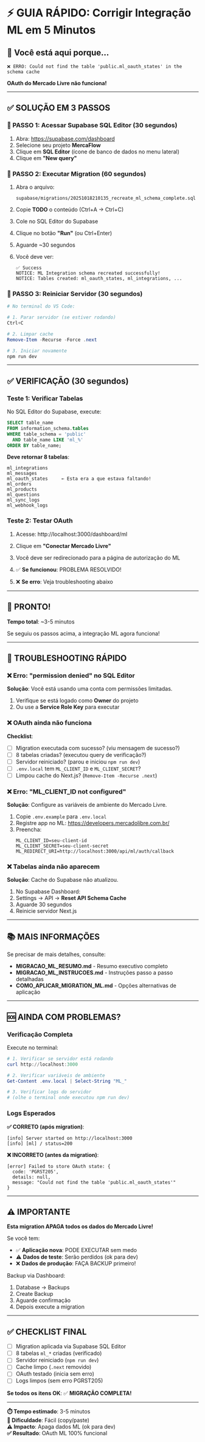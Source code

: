 # ⚡ GUIA RÁPIDO: Corrigir Integração ML em 5 Minutos

## 🎯 Você está aqui porque...

```
❌ ERRO: Could not find the table 'public.ml_oauth_states' in the schema cache
```

**OAuth do Mercado Livre não funciona!**

---

## ✅ SOLUÇÃO EM 3 PASSOS

### 📍 PASSO 1: Acessar Supabase SQL Editor (30 segundos)

1. Abra: https://supabase.com/dashboard
2. Selecione seu projeto **MercaFlow**
3. Clique em **SQL Editor** (ícone de banco de dados no menu lateral)
4. Clique em **"New query"**

### 📍 PASSO 2: Executar Migration (60 segundos)

1. Abra o arquivo:

   ```
   supabase/migrations/20251018210135_recreate_ml_schema_complete.sql
   ```

2. Copie **TODO** o conteúdo (Ctrl+A → Ctrl+C)

3. Cole no SQL Editor do Supabase

4. Clique no botão **"Run"** (ou Ctrl+Enter)

5. Aguarde ~30 segundos

6. Você deve ver:
   ```
   ✅ Success
   NOTICE: ML Integration schema recreated successfully!
   NOTICE: Tables created: ml_oauth_states, ml_integrations, ...
   ```

### 📍 PASSO 3: Reiniciar Servidor (30 segundos)

```powershell
# No terminal do VS Code:

# 1. Parar servidor (se estiver rodando)
Ctrl+C

# 2. Limpar cache
Remove-Item -Recurse -Force .next

# 3. Iniciar novamente
npm run dev
```

---

## ✅ VERIFICAÇÃO (30 segundos)

### Teste 1: Verificar Tabelas

No SQL Editor do Supabase, execute:

```sql
SELECT table_name
FROM information_schema.tables
WHERE table_schema = 'public'
  AND table_name LIKE 'ml_%'
ORDER BY table_name;
```

**Deve retornar 8 tabelas**:

```
ml_integrations
ml_messages
ml_oauth_states     ← Esta era a que estava faltando!
ml_orders
ml_products
ml_questions
ml_sync_logs
ml_webhook_logs
```

### Teste 2: Testar OAuth

1. Acesse: http://localhost:3000/dashboard/ml

2. Clique em **"Conectar Mercado Livre"**

3. Você deve ser redirecionado para a página de autorização do ML

4. ✅ **Se funcionou**: PROBLEMA RESOLVIDO!

5. ❌ **Se erro**: Veja troubleshooting abaixo

---

## 🎉 PRONTO!

**Tempo total**: ~3-5 minutos

Se seguiu os passos acima, a integração ML agora funciona!

---

## 🐛 TROUBLESHOOTING RÁPIDO

### ❌ Erro: "permission denied" no SQL Editor

**Solução**: Você está usando uma conta com permissões limitadas.

1. Verifique se está logado como **Owner** do projeto
2. Ou use a **Service Role Key** para executar

### ❌ OAuth ainda não funciona

**Checklist**:

- [ ] Migration executada com sucesso? (viu mensagem de sucesso?)
- [ ] 8 tabelas criadas? (executou query de verificação?)
- [ ] Servidor reiniciado? (parou e iniciou `npm run dev`)
- [ ] `.env.local` tem `ML_CLIENT_ID` e `ML_CLIENT_SECRET`?
- [ ] Limpou cache do Next.js? (`Remove-Item -Recurse .next`)

### ❌ Erro: "ML_CLIENT_ID not configured"

**Solução**: Configure as variáveis de ambiente do Mercado Livre.

1. Copie `.env.example` para `.env.local`
2. Registre app no ML: https://developers.mercadolibre.com.br/
3. Preencha:
   ```env
   ML_CLIENT_ID=seu-client-id
   ML_CLIENT_SECRET=seu-client-secret
   ML_REDIRECT_URI=http://localhost:3000/api/ml/auth/callback
   ```

### ❌ Tabelas ainda não aparecem

**Solução**: Cache do Supabase não atualizou.

1. No Supabase Dashboard:
2. Settings → API → **Reset API Schema Cache**
3. Aguarde 30 segundos
4. Reinicie servidor Next.js

---

## 📚 MAIS INFORMAÇÕES

Se precisar de mais detalhes, consulte:

- **MIGRACAO_ML_RESUMO.md** - Resumo executivo completo
- **MIGRACAO_ML_INSTRUCOES.md** - Instruções passo a passo detalhadas
- **COMO_APLICAR_MIGRATION_ML.md** - Opções alternativas de aplicação

---

## 🆘 AINDA COM PROBLEMAS?

### Verificação Completa

Execute no terminal:

```powershell
# 1. Verificar se servidor está rodando
curl http://localhost:3000

# 2. Verificar variáveis de ambiente
Get-Content .env.local | Select-String "ML_"

# 3. Verificar logs do servidor
# (olhe o terminal onde executou npm run dev)
```

### Logs Esperados

**✅ CORRETO (após migration)**:

```
[info] Server started on http://localhost:3000
[info] [ml] / status=200
```

**❌ INCORRETO (antes da migration)**:

```
[error] Failed to store OAuth state: {
  code: 'PGRST205',
  details: null,
  message: "Could not find the table 'public.ml_oauth_states'"
}
```

---

## ⚠️ IMPORTANTE

**Esta migration APAGA todos os dados do Mercado Livre!**

Se você tem:

- ✅ **Aplicação nova**: PODE EXECUTAR sem medo
- ⚠️ **Dados de teste**: Serão perdidos (ok para dev)
- ❌ **Dados de produção**: FAÇA BACKUP primeiro!

Backup via Dashboard:

1. Database → Backups
2. Create Backup
3. Aguarde confirmação
4. Depois execute a migration

---

## ✅ CHECKLIST FINAL

- [ ] Migration aplicada via Supabase SQL Editor
- [ ] 8 tabelas `ml_*` criadas (verificado)
- [ ] Servidor reiniciado (`npm run dev`)
- [ ] Cache limpo (`.next` removido)
- [ ] OAuth testado (inicia sem erro)
- [ ] Logs limpos (sem erro PGRST205)

**Se todos os itens OK**: ✅ **MIGRAÇÃO COMPLETA!**

---

**⏱️ Tempo estimado**: 3-5 minutos  
**🔧 Dificuldade**: Fácil (copy/paste)  
**⚠️ Impacto**: Apaga dados ML (ok para dev)  
**✅ Resultado**: OAuth ML 100% funcional
